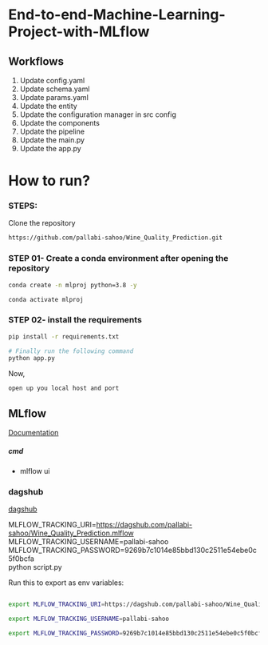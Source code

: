# End-to-end-Machine-Learning-Project-with-MLflow


## Workflows

1. Update config.yaml
2. Update schema.yaml
3. Update params.yaml
4. Update the entity
5. Update the configuration manager in src config
6. Update the components
7. Update the pipeline 
8. Update the main.py
9. Update the app.py




# How to run?
### STEPS:

Clone the repository

```bash
https://github.com/pallabi-sahoo/Wine_Quality_Prediction.git
```
### STEP 01- Create a conda environment after opening the repository

```bash
conda create -n mlproj python=3.8 -y
```

```bash
conda activate mlproj
```


### STEP 02- install the requirements
```bash
pip install -r requirements.txt
```


```bash
# Finally run the following command
python app.py
```

Now,
```bash
open up you local host and port
```



## MLflow

[Documentation](https://mlflow.org/docs/latest/index.html)


##### cmd
- mlflow ui

### dagshub
[dagshub](https://dagshub.com/)

MLFLOW_TRACKING_URI=https://dagshub.com/pallabi-sahoo/Wine_Quality_Prediction.mlflow \
MLFLOW_TRACKING_USERNAME=pallabi-sahoo \
MLFLOW_TRACKING_PASSWORD=9269b7c1014e85bbd130c2511e54ebe0c5f0bcfa \
python script.py

Run this to export as env variables:

```bash

export MLFLOW_TRACKING_URI=https://dagshub.com/pallabi-sahoo/Wine_Quality_Prediction.mlflow

export MLFLOW_TRACKING_USERNAME=pallabi-sahoo

export MLFLOW_TRACKING_PASSWORD=9269b7c1014e85bbd130c2511e54ebe0c5f0bcfa

```